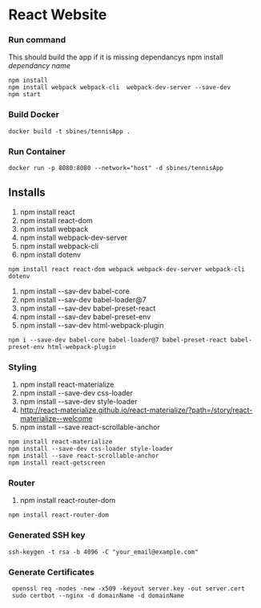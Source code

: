 # React Website

### Run command

This should build the app if it is missing dependancys npm install _dependancy name_

```
npm install
npm install webpack webpack-cli  webpack-dev-server --save-dev
npm start

```

### Build Docker

```
docker build -t sbines/tennisApp .
```

### Run Container

```
docker run -p 8080:8080 --network="host" -d sbines/tennisApp
```

## Installs

1. npm install react
2. npm install react-dom
3. npm install webpack
4. npm install webpack-dev-server
5. npm install webpack-cli
6. npm install dotenv

```
npm install react react-dom webpack webpack-dev-server webpack-cli dotenv
```

1. npm install --sav-dev babel-core
2. npm install --sav-dev babel-loader@7
3. npm install --sav-dev babel-preset-react
4. npm install --sav-dev babel-preset-env
5. npm install --sav-dev html-webpack-plugin

```
npm i --save-dev babel-core babel-loader@7 babel-preset-react babel-preset-env html-webpack-plugin
```

### Styling

1. npm install react-materialize
2. npm install --save-dev css-loader
3. npm install --save-dev style-loader
4. http://react-materialize.github.io/react-materialize/?path=/story/react-materialize--welcome
5. npm install --save react-scrollable-anchor

```
npm install react-materialize
npm install --save-dev css-loader style-loader
npm install --save react-scrollable-anchor
npm install react-getscreen
```

### Router

1. npm install react-router-dom

```
npm install react-router-dom
```

### Generated SSH key

```
ssh-keygen -t rsa -b 4096 -C "your_email@example.com"
```

### Generate Certificates

```
 openssl req -nodes -new -x509 -keyout server.key -out server.cert
 sudo certbot --nginx -d domainName -d domainName
```
